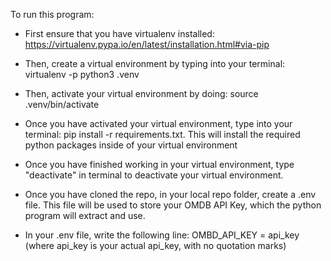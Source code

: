 To run this program:
- First ensure that you have virtualenv installed: https://virtualenv.pypa.io/en/latest/installation.html#via-pip
- Then, create a virtual environment by typing into your terminal: virtualenv -p python3 .venv
- Then, activate your virtual environment by doing: source .venv/bin/activate
- Once you have activated your virtual environment, type into your terminal: pip install -r requirements.txt. This will install the required python packages inside of your virtual environment
- Once you have finished working in your virtual environment, type "deactivate" in terminal to deactivate your virtual environment.

- Once you have cloned the repo, in your local repo folder, create a .env file. This file will be used to store your OMDB API Key, which the python program will extract and use.
- In your .env file, write the following line: OMBD_API_KEY = api_key (where api_key is your actual api_key, with no quotation marks)  
